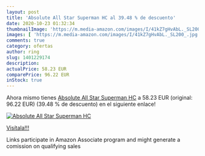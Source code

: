 ```yaml
---
layout: post
title: 'Absolute All Star Superman HC al 39.48 % de descuento'
date: 2020-10-23 01:32:34
thumbnailImage: 'https://m.media-amazon.com/images/I/41kZ7gHvAbL._SL200_.jpg'
images: [ 'https://m.media-amazon.com/images/I/41kZ7gHvAbL._SL200_.jpg' ]
comments: true
category: ofertas
author: ring
slug: 1401229174
description:
actualPrice: 58.23 EUR
comparePrice: 96.22 EUR
inStock: true
---
```


Ahora mismo tienes [Absolute All Star Superman HC](https://www.amazon.es/dp/1401229174/?tag=tolees-21) a 58.23 EUR (original: 96.22 EUR) (39.48 %  de descuento) en el siguiente enlace!

[![Absolute All Star Superman HC](https://m.media-amazon.com/images/I/41kZ7gHvAbL._SL200_.jpg)](https://www.amazon.es/dp/1401229174/?tag=tolees-21)

[Visítala!!!](https://www.amazon.es/dp/1401229174/?tag=tolees-21)

Links participate in Amazon Associate program and might generate a comission on qualifying sales
